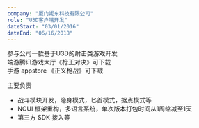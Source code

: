 ```yaml
---
company: "厦门妮东科技有限公司"
role: "U3D客户端开发"
dateStart: "03/01/2016"
dateEnd: "06/16/2018"
---
```

参与公司一款基于U3D的射击类游戏开发  
端游腾讯游戏大厅《枪王对决》可下载  
手游 appstore 《正义枪战》可下载

主要负责  

* 战斗模块开发，隐身模式，匕首模式，据点模式等  
* NGUI 框架重构，多语言系统，单次版本打包时间从1周缩减至1天  
* 第三方 SDK 接入等  
